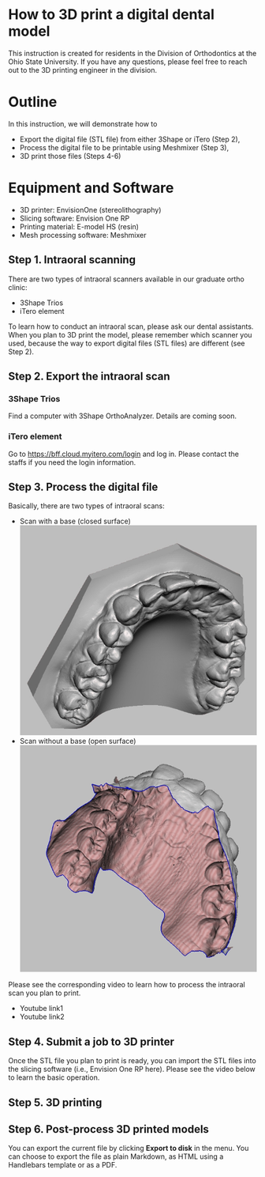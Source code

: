 ﻿# How to 3D print a digital dental model

This instruction is created for residents in the Division of Orthodontics at the Ohio State University. If you have any questions, please feel free to reach out to the 3D printing engineer in the division.

# Outline

In this instruction, we will demonstrate how to

 - Export the digital file (STL file) from either 3Shape or iTero (Step 2),
 - Process the digital file to be printable using Meshmixer (Step 3),
 - 3D print those files (Steps 4-6)
 
# Equipment and Software
 - 3D printer: EnvisionOne (stereolithography)
 - Slicing software: Envision One RP
 - Printing material: E-model HS (resin)
 - Mesh processing software: Meshmixer

## Step 1. Intraoral scanning

There are two types of intraoral scanners available in our graduate ortho clinic:

 - 3Shape Trios
 - iTero element
 
 To learn how to conduct an intraoral scan, please ask our dental assistants.
When you plan to 3D print the model, please remember which scanner you used, because the way to export digital files (STL files) are different (see Step 2).

## Step 2. Export the intraoral scan

### 3Shape Trios
Find a computer with 3Shape OrthoAnalyzer. Details are coming soon.

### iTero element
Go to https://bff.cloud.myitero.com/login and log in.
Please contact the staffs if you need the login information.

## Step 3. Process the digital file
Basically, there are two types of intraoral scans:

 - Scan with a base (closed surface)
 ![Drag Racing](type1.jpg)
 - Scan without a base (open surface)
 ![Drag Racing](type2.jpg)
 
Please see the corresponding video to learn how to process the intraoral scan you plan to print.
 - Youtube link1
 - Youtube link2

## Step 4. Submit a job to 3D printer

Once the STL file you plan to print is ready, you can import the STL files into the slicing software (i.e., Envision One RP here). Please see the video below to learn the basic operation.

## Step 5. 3D printing

## Step 6. Post-process 3D printed models

You can export the current file by clicking **Export to disk** in the menu. You can choose to export the file as plain Markdown, as HTML using a Handlebars template or as a PDF.



